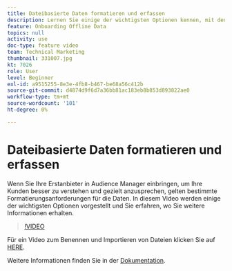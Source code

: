 ```yaml
---
title: Dateibasierte Daten formatieren und erfassen
description: Lernen Sie einige der wichtigsten Optionen kennen, mit denen Sie weitere Informationen erhalten, wenn Sie Ihre Erstanbieter in Audience Manager integrieren, um Ihre Kunden besser zu verstehen und gezielt anzusprechen. Informieren Sie sich über bestimmte Formatierungsanforderungen für die Daten.
feature: Onboarding Offline Data
topics: null
activity: use
doc-type: feature video
team: Technical Marketing
thumbnail: 331007.jpg
kt: 7026
role: User
level: Beginner
exl-id: a9515255-8e3e-4fb8-b467-be68a56c412b
source-git-commit: d4874d9f6d7a36bb81ac183eb8b853d893822ae0
workflow-type: tm+mt
source-wordcount: '101'
ht-degree: 0%

---
```


# Dateibasierte Daten formatieren und erfassen

Wenn Sie Ihre Erstanbieter in Audience Manager einbringen, um Ihre Kunden besser zu verstehen und gezielt anzusprechen, gelten bestimmte Formatierungsanforderungen für die Daten. In diesem Video werden einige der wichtigsten Optionen vorgestellt und Sie erfahren, wo Sie weitere Informationen erhalten.

>[!VIDEO](https://video.tv.adobe.com/v/331007/?quality=12&learn=on)

Für ein Video zum Benennen und Importieren von Dateien klicken Sie auf [HERE](steps-for-ingesting-file-based-data.md).

Weitere Informationen finden Sie in der [Dokumentation](https://experienceleague.adobe.com/docs/audience-manager/user-guide/implementation-integration-guides/sending-audience-data/batch-data-transfer-process/inbound-file-contents.html?).
